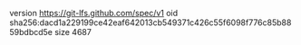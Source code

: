 version https://git-lfs.github.com/spec/v1
oid sha256:dacd1a229199ce42eaf642013cb549371c426c55f6098f776c85b8859bdbcd5e
size 4687
